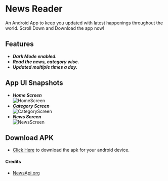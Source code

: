 # News Reader

An Android App to keep you updated with latest happenings throughout the world.
Scroll Down and Download the app now!

## Features
- ***Dark Mode enabled.***
- ***Read the news, category wise.***
- ***Updated multiple times a day.***

## App UI Snapshots
- ***Home Screen***<br>
![HomeScreen](assets/HomeScreen.png)  
- ***Category Screen***<br>
![CategoryScreen](assets/Category_UI.png)
- ***News Screen***<br>
![NewsScreen](assets/News_Display.png)

## Download APK
- [Click Here](https://drive.google.com/file/d/1OKokk2hfRUfE7Rv_Rz69_cOAznUo48Wh/view?usp=sharing) to download the apk for your android device.

#### Credits 
- [NewsApi.org](https://newsapi.org/)
